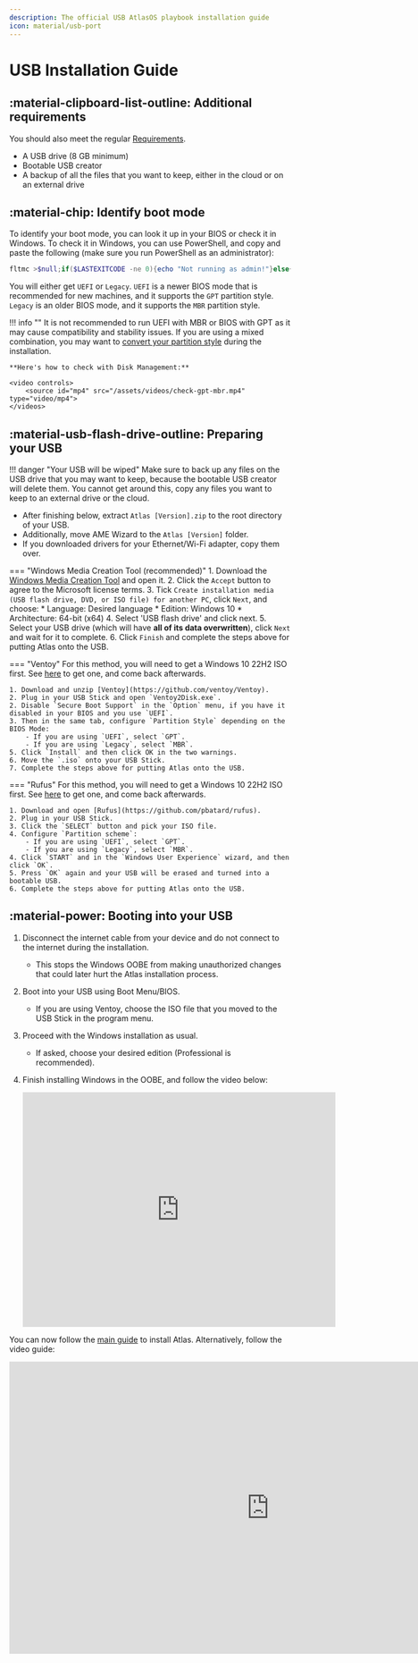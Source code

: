 ```yaml
---
description: The official USB AtlasOS playbook installation guide
icon: material/usb-port
---
```


# USB Installation Guide

## :material-clipboard-list-outline: Additional requirements

You should also meet the regular [Requirements](/getting-started/installation/#requirements).

* A USB drive (8 GB minimum)
* Bootable USB creator
* A backup of all the files that you want to keep, either in the cloud or on an external drive

## :material-chip: Identify boot mode

To identify your boot mode, you can look it up in your BIOS or check it in Windows.
To check it in Windows, you can use PowerShell, and copy and paste the following (make sure you run PowerShell as an administrator):

```PowerShell
fltmc >$null;if($LASTEXITCODE -ne 0){echo "Not running as admin!"}else{$BootMode = If(bcdedit | Select-String "path.*efi"){"UEFI"}else{"legacy"};echo "Computer is running in $BootMode boot mode."}
```

You will either get `UEFI` or `Legacy`. `UEFI` is a newer BIOS mode that is recommended for new machines, and it supports the `GPT` partition style. `Legacy` is an older BIOS mode, and it supports the `MBR` partition style.

!!! info ""
    It is not recommended to run UEFI with MBR or BIOS with GPT as it may cause compatibility and stability issues.
    If you are using a mixed combination, you may want to [convert your partition style](https://learn.microsoft.com/en-us/windows-server/storage/disk-management/change-an-mbr-disk-into-a-gpt-disk) during the installation.

    **Here's how to check with Disk Management:**

    <video controls>
        <source id="mp4" src="/assets/videos/check-gpt-mbr.mp4" type="video/mp4">
    </videos>
    
## :material-usb-flash-drive-outline: Preparing your USB

!!! danger "Your USB will be wiped"
    Make sure to back up any files on the USB drive that you may want to keep, because the bootable USB creator will delete them. You cannot get around this, copy any files you want to keep to an external drive or the cloud.

- After finishing below, extract `Atlas [Version].zip` to the root directory of your USB.
- Additionally, move AME Wizard to the `Atlas [Version]` folder.
- If you downloaded drivers for your Ethernet/Wi-Fi adapter, copy them over.

=== "Windows Media Creation Tool (recommended)"
    1. Download the [Windows Media Creation Tool](https://go.microsoft.com/fwlink/?LinkId=691209) and open it.
    2. Click the `Accept` button to agree to the Microsoft license terms.
    3. Tick `Create installation media (USB flash drive, DVD, or ISO file) for another PC`, click `Next`, and choose:
        * Language: Desired language
        * Edition: Windows 10
        * Architecture: 64-bit (x64)
    4. Select 'USB flash drive' and click next.
    5. Select your USB drive (which will have **all of its data overwritten**), click `Next` and wait for it to complete.
    6. Click `Finish` and complete the steps above for putting Atlas onto the USB.

=== "Ventoy"
    For this method, you will need to get a Windows 10 22H2 ISO first. See [here](/getting-started/installation/#download-an-iso) to get one, and come back afterwards.

    1. Download and unzip [Ventoy](https://github.com/ventoy/Ventoy).
    2. Plug in your USB Stick and open `Ventoy2Disk.exe`.
    2. Disable `Secure Boot Support` in the `Option` menu, if you have it disabled in your BIOS and you use `UEFI`.
    3. Then in the same tab, configure `Partition Style` depending on the BIOS Mode:
        - If you are using `UEFI`, select `GPT`.
        - If you are using `Legacy`, select `MBR`.
    5. Click `Install` and then click OK in the two warnings.
    6. Move the `.iso` onto your USB Stick.
    7. Complete the steps above for putting Atlas onto the USB.

=== "Rufus"
    For this method, you will need to get a Windows 10 22H2 ISO first. See [here](/getting-started/installation/#download-an-iso) to get one, and come back afterwards.

    1. Download and open [Rufus](https://github.com/pbatard/rufus).
    2. Plug in your USB Stick.
    3. Click the `SELECT` button and pick your ISO file.
    4. Configure `Partition scheme`:
        - If you are using `UEFI`, select `GPT`.
        - If you are using `Legacy`, select `MBR`.
    4. Click `START` and in the `Windows User Experience` wizard, and then click `OK`.
    5. Press `OK` again and your USB will be erased and turned into a bootable USB.
    6. Complete the steps above for putting Atlas onto the USB.

## :material-power: Booting into your USB

1. Disconnect the internet cable from your device and do not connect to the internet during the installation.
    - This stops the Windows OOBE from making unauthorized changes that could later hurt the Atlas installation process.
2. Boot into your USB using Boot Menu/BIOS.
    - If you are using Ventoy, choose the ISO file that you moved to the USB Stick in the program menu.
4. Proceed with the Windows installation as usual.
    - If asked, choose your desired edition (Professional is recommended).
5. Finish installing Windows in the OOBE, and follow the video below:

    <iframe src="https://gcore.jsdelivr.net/gh/amitxv/PC-Tuning@main/media/oobe-windows10+-example.mp4" width="560" height="420" frameborder="0" allowfullscreen></iframe>

You can now follow the [main guide](/getting-started/installation/#install-atlas) to install Atlas. Alternatively, follow the video guide:
<iframe width="930" height="523" src="https://www.youtube.com/embed/GoO36Tj5TGE?t=523" title="Atlas OS — Installation Guide &amp; Overview (Performant Windows!)" frameborder="0" allow="accelerometer; autoplay; clipboard-write; encrypted-media; gyroscope; picture-in-picture; web-share" allowfullscreen></iframe>
